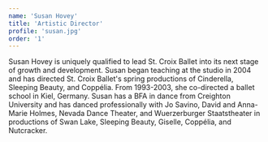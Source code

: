 ```yaml
---
name: 'Susan Hovey'
title: 'Artistic Director'
profile: 'susan.jpg'
order: '1'
---
```


Susan Hovey is uniquely qualified to lead St. Croix Ballet into its next stage of growth and development. Susan began teaching at the studio in 2004 and has directed St. Croix Ballet's spring productions of Cinderella, Sleeping Beauty, and Coppélia. From 1993-2003, she co-directed a ballet school in Kiel, Germany. Susan has a BFA in dance from Creighton University and has danced professionally with Jo Savino, David and Anna-Marie Holmes, Nevada Dance Theater, and Wuerzerburger Staatstheater in productions of Swan Lake, Sleeping Beauty, Giselle, Coppélia, and Nutcracker.
